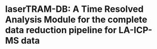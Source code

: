 # laserTRAM-DB: A Time Resolved Analysis Module for the complete data reduction pipeline for LA-ICP-MS data

